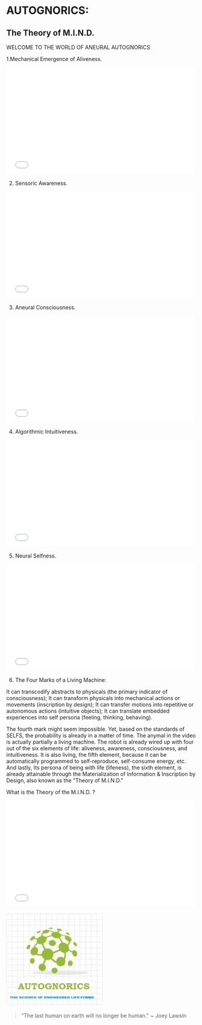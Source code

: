 # AUTOGNORICS: 
## The Theory of M.I.N.D.

WELCOME TO THE WORLD OF ANEURAL AUTOGNORICS

1.Mechanical Emergence of Aliveness.
<div class="video-container"><iframe style="width: 500px; height: 281px;" src="//www.youtube.com/embed/hPgEEafvwsQ" frameborder="0" allowfullscreen=""></iframe></div>

2. Sensoric Awareness.
<div class="video-container"><iframe style="width: 500px; height: 281px;" src="//www.youtube.com/embed/5qHTKruqrwc" frameborder="0" allowfullscreen=""></iframe></div>

3. Aneural Consciousness.
<div class="video-container"><iframe style="width: 500px; height: 281px;" src="//www.youtube.com/embed/QoYvR7LgpU4" frameborder="0" allowfullscreen=""></iframe></div>

4. Algorithmic Intuitiveness.
<div class="video-container"><iframe style="width: 500px; height: 281px;" src="//www.youtube.com/embed/2NNFL4SBlt4" frameborder="0" allowfullscreen=""></iframe></div>

5. Neural Selfness.
<div class="video-container"><iframe style="width: 500px; height: 281px;" src="//www.youtube.com/embed/yd4qjQkjs8o" frameborder="0" allowfullscreen=""></iframe></div>

6. The Four Marks of a Living Machine:

It can transcodify abstracts to physicals (the primary indicator of consciousness);
It can transform physicals into mechanical actions or movements (inscription by design);
It can transfer motions into repetitive or autonomous actions (intuitive objects);
It can translate embedded experiences into self persona (feeling, thinking, behaving).

The fourth mark might seem impossible. Yet, based on the standards of SELFS, the probability is already in a matter of time. The anymal in the video is actually partially a living machine. The robot is already wired up with four out of the six elements of life: aliveness, awareness, consciousness, and intuitiveness. It is also living, the fifth element, because it can be automatically programmed to self-reproduce, self-consume energy, etc. And lastly, Its persona of being with life (lifeness), the sixth element, is already attainable through the Materialization of Information & Inscription by Design, also known as the "Theory of M.I.N.D."

What is the Theory of the M.I.N.D. ?
<div class="video-container"><iframe style="width: 500px; height: 281px;" src="//www.youtube.com/embed/P6y_dhFTgik" frameborder="0" allowfullscreen=""><span id="selection-marker-1" class="redactor-selection-marker"></span></iframe></div>


![autognorics](gnorics.jpg)


> "The last human on earth will no longer be human." ~ Joey Lawsin
